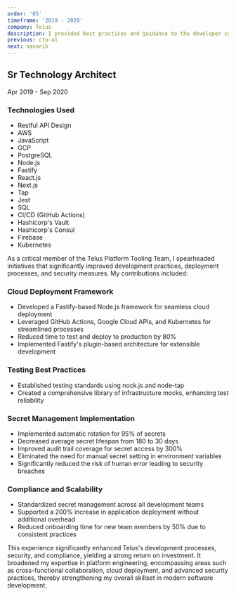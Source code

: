 ```yaml
---
order: '05'
timeframe: '2019 - 2020'
company: Telus
description: I provided best practices and guidance to the developer community, led a team in creating a NodeJS-based framework, and managed infrastructure automation using Terraform and GCP APIs.
previous: cto-ai
next: navarik
---
```


<!-- markdownlint-disable MD041 -->
## Sr Technology Architect

Apr 2019 - Sep 2020

### Technologies Used

- Restful API Design
- AWS
- JavaScript
- GCP
- PostgreSQL
- Node.js
- Fastify
- React.js
- Next.js
- Tap
- Jest
- SQL
- CI/CD (GitHub Actions)
- Hashicorp's Vault
- Hashicorp's Consul
- Firebase
- Kubernetes

As a critical member of the Telus Platform Tooling Team, I spearheaded initiatives that significantly improved development practices, deployment processes, and security measures. My contributions included:

### Cloud Deployment Framework

- Developed a Fastify-based Node.js framework for seamless cloud deployment
- Leveraged GitHub Actions, Google Cloud APIs, and Kubernetes for streamlined processes
- Reduced time to test and deploy to production by 80%
- Implemented Fastify's plugin-based architecture for extensible development

### Testing Best Practices

- Established testing standards using nock.js and node-tap
- Created a comprehensive library of infrastructure mocks, enhancing test reliability

### Secret Management Implementation

- Implemented automatic rotation for 95% of secrets
- Decreased average secret lifespan from 180 to 30 days
- Improved audit trail coverage for secret access by 300%
- Eliminated the need for manual secret setting in environment variables
- Significantly reduced the risk of human error leading to security breaches

### Compliance and Scalability

- Standardized secret management across all development teams
- Supported a 200% increase in application deployment without additional overhead
- Reduced onboarding time for new team members by 50% due to consistent practices

This experience significantly enhanced Telus's development processes, security, and compliance, yielding a strong return on investment. It broadened my expertise in platform engineering, encompassing areas such as cross-functional collaboration, cloud deployment, and advanced security practices, thereby strengthening my overall skillset in modern software development.
